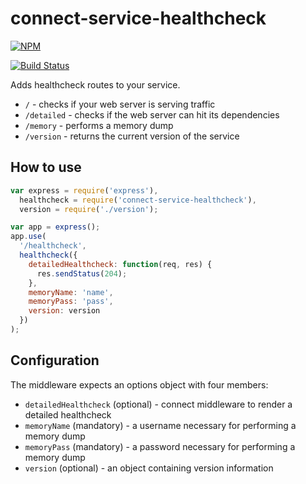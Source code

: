 # connect-service-healthcheck

[![NPM](https://nodei.co/npm/connect-service-healthcheck.png)](https://nodei.co/npm/connect-service-healthcheck/)

[![Build Status](https://travis-ci.org/jeffcharles/connect-service-healthcheck.svg?branch=master)](https://travis-ci.org/jeffcharles/connect-service-healthcheck)

Adds healthcheck routes to your service.

- `/` - checks if your web server is serving traffic
- `/detailed` - checks if the web server can hit its dependencies
- `/memory` - performs a memory dump
- `/version` - returns the current version of the service

## How to use

```JavaScript
var express = require('express'),
  healthcheck = require('connect-service-healthcheck'),
  version = require('./version');

var app = express();
app.use(
  '/healthcheck',
  healthcheck({
    detailedHealthcheck: function(req, res) {
      res.sendStatus(204);
    },
    memoryName: 'name',
    memoryPass: 'pass',
    version: version
  })
);
```

## Configuration

The middleware expects an options object with four members:

- `detailedHealthcheck` (optional) - connect middleware to render a detailed healthcheck
- `memoryName` (mandatory) - a username necessary for performing a memory dump
- `memoryPass` (mandatory) - a password necessary for performing a memory dump
- `version` (optional) - an object containing version information
